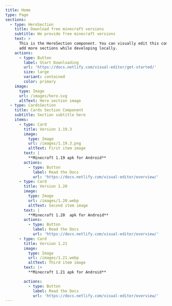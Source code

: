```yaml
---
title: Home
type: Page
sections:
  - type: HeroSection
    title: Download free minecraft versions
    subtitle: We provide free minecraft versions
    text: >
      This is the HeroSection component. You can visually edit this component &
      add more sections while developing locally.
    actions:
      - type: Button
        label: Start Downloading
        url: 'https://docs.netlify.com/visual-editor/get-started/'
        size: large
        variant: contained
        color: primary
    image:
      type: Image
      url: /images/hero.svg
      altText: Hero section image
  - type: CardsSection
    title: Cards Section Component
    subtitle: Section subtitle here
    items:
      - type: Card
        title: Version 1.19.3
        image:
          type: Image
          url: /images/1.19.3.png
          altText: First item image
        text: |
          **Minecraft 1.19 apk for Android**
        actions:
          - type: Button
            label: Read the Docs
            url: 'https://docs.netlify.com/visual-editor/overview/'
      - type: Card
        title: Version 1.20
        image:
          type: Image
          url: /images/1.20.webp
          altText: Second item image
        text: |
          **Minecraft 1.20  apk for Android**
        actions:
          - type: Button
            label: Read the Docs
            url: 'https://docs.netlify.com/visual-editor/overview/'
      - type: Card
        title: Version 1.21
        image:
          type: Image
          url: /images/1.21.webp
          altText: Third item image
        text: |+
          **Minecraft 1.21 apk for Android**

        actions:
          - type: Button
            label: Read the Docs
            url: 'https://docs.netlify.com/visual-editor/overview/'
---
```


